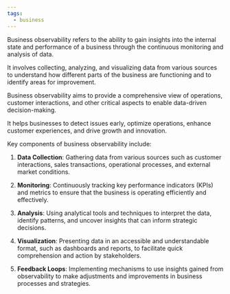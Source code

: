 ```yaml
---
tags:
  - business
---
```

Business observability refers to the ability to gain insights into the internal state and performance of a business through the continuous monitoring and analysis of data. 

It involves collecting, analyzing, and visualizing data from various sources to understand how different parts of the business are functioning and to identify areas for improvement. 

Business observability aims to provide a comprehensive view of operations, customer interactions, and other critical aspects to enable data-driven decision-making.

It helps businesses to detect issues early, optimize operations, enhance customer experiences, and drive growth and innovation.

Key components of business observability include:

1. **Data Collection**: Gathering data from various sources such as customer interactions, sales transactions, operational processes, and external market conditions.

2. **Monitoring**: Continuously tracking key performance indicators (KPIs) and metrics to ensure that the business is operating efficiently and effectively.

3. **Analysis**: Using analytical tools and techniques to interpret the data, identify patterns, and uncover insights that can inform strategic decisions.

4. **Visualization**: Presenting data in an accessible and understandable format, such as dashboards and reports, to facilitate quick comprehension and action by stakeholders.

5. **Feedback Loops**: Implementing mechanisms to use insights gained from observability to make adjustments and improvements in business processes and strategies.

